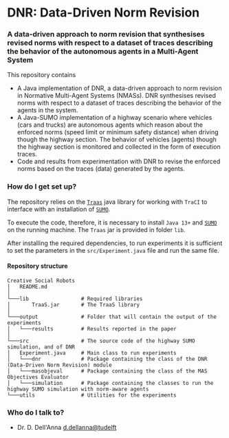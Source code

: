 # DNR: Data-Driven Norm Revision #
### A data-driven approach to norm revision that synthesises revised norms with respect to a dataset of traces describing the behavior of the autonomous agents in a Multi-Agent System ###

This repository contains
- A Java implementation of DNR, a data-driven approach to norm revision in Normative Multi-Agent Systems (NMASs). DNR synthesises revised norms with respect to a dataset of traces describing the behavior of the
  agents in the system. 
- A Java-SUMO implementation of a highway scenario where vehicles (cars and trucks) are autonomous agents which reason about the enforced norms (speed limit or minimum safety distance) when driving though the highway section. The behavior of vehicles (agents) though the highway section is monitored and collected in the form of execution traces.
- Code and results from experimentation with DNR to revise the enforced norms based on the traces (data) generated by the agents.

### How do I get set up? ###
The repository relies on the [```Traas```](https://sumo.dlr.de/docs/TraCI/TraaS.html) 
java library for working with ```TraCI``` to interface with an installation of [```SUMO```](https://sumo.dlr.de/docs/index.html).

To execute the code, therefore, it is necessary to install ```Java 13+``` and [```SUMO```](https://sumo.dlr.de/docs/index.html) on the running machine.
The ```Traas``` jar is provided in folder ```lib```.

After installing the required dependencies,
to run experiments it is sufficient to set the parameters in the ```src/Experiment.java``` file and run the same file.


#### Repository structure ####
```
Creative Social Robots
│   README.md                               
│
└───lib                 # Required libraries
│       TraaS.jar       # The TraaS library
│
└───output              # Folder that will contain the output of the experiments
│   └───results         # Results reported in the paper                     
│   
└───src                 # The source code of the highway SUMO simulation, and of DNR
│   Experiment.java     # Main class to run experiments
│   └───dnr             # Package containing the class of the DNR (Data-Driven Norm Revision) module
│   └───masobjeval      # Package containing the class of the MAS Objectives Evaluator
│   └───simulation      # Package containing the classes to run the highway SUMO simulation with norm-aware agents
└───utils               # Utilities for the experiments
```

### Who do I talk to? ###

* Dr. D. Dell'Anna [d.dellanna@tudelft](mailto:d.dellanna@tudelft.nl)
